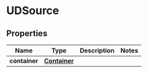 

# UDSource


## Properties

Name | Type | Description | Notes
------------ | ------------- | ------------- | -------------
**container** | [**Container**](Container.md) |  | 



